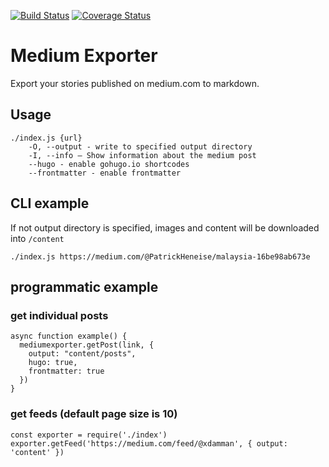 [![Build Status](https://travis-ci.org/xdamman/mediumexporter.svg?branch=master)](https://travis-ci.org/xdamman/mediumexporter)
[![Coverage Status](https://coveralls.io/repos/github/xdamman/mediumexporter/badge.svg?branch=master)](https://coveralls.io/github/xdamman/mediumexporter?branch=master)

# Medium Exporter

Export your stories published on medium.com to markdown.

## Usage

    ./index.js {url}
        -O, --output - write to specified output directory
        -I, --info – Show information about the medium post
        --hugo - enable gohugo.io shortcodes
        --frontmatter - enable frontmatter

## CLI example

If not output directory is specified, images and content will be downloaded into `/content`

    ./index.js https://medium.com/@PatrickHeneise/malaysia-16be98ab673e

## programmatic example

### get individual posts

    async function example() {
      mediumexporter.getPost(link, {
        output: "content/posts",
        hugo: true,
        frontmatter: true
      })
    }

### get feeds (default page size is 10)

    const exporter = require('./index')
    exporter.getFeed('https://medium.com/feed/@xdamman', { output: 'content' })
